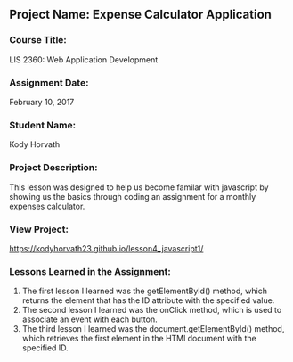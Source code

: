 ## Project Name:  Expense Calculator Application

### Course Title:
LIS 2360:  Web Application Development

### Assignment Date:  
February 10, 2017

### Student Name:  
Kody Horvath

### Project Description:
This lesson was designed to help us become familar with javascript by showing us the basics through coding an assignment for a monthly expenses calculator. 

### View Project:
https://kodyhorvath23.github.io/lesson4_javascript1/

### Lessons Learned in the Assignment:
1. The first lesson I learned was the getElementById() method, which returns the element that has the ID attribute with the specified value. 
2. The second lesson I learned was the onClick method, which is used to associate an event with each button.
3. The third lesson I learned was the document.getElementById() method, which retrieves the first element in the HTMl document with the specified ID. 
